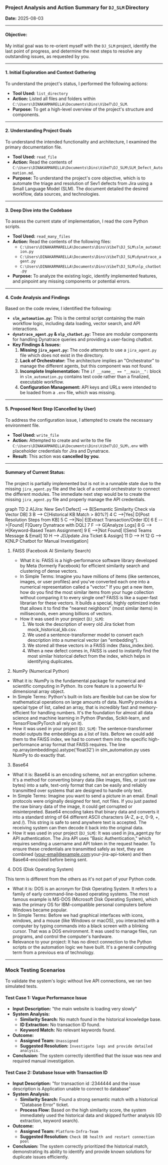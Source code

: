 ### Project Analysis and Action Summary for `DJ_SLM` Directory

**Date:** 2025-08-03

---

#### Objective:

My initial goal was to re-orient myself with the `DJ_SLM` project, identify the last point of progress, and determine the next steps to resolve any outstanding issues, as requested by you.

---

#### 1. Initial Exploration and Context Gathering

To understand the project's status, I performed the following actions:

*   **Tool Used:** `list_directory`
*   **Action:** Listed all files and folders within `C:\Users\DINAKARMARELLA\Documents\Dins\VibeT\DJ_SLM`.
*   **Purpose:** To get a high-level overview of the project's structure and components.

---

#### 2. Understanding Project Goals

To understand the intended functionality and architecture, I examined the primary documentation file.

*   **Tool Used:** `read_file`
*   **Action:** Read the contents of `C:\Users\DINAKARMARELLA\Documents\Dins\VibeT\DJ_SLM\SLM_Defect_Automation.md`.
*   **Purpose:** To understand the project's core objective, which is to automate the triage and resolution of Sev1 defects from Jira using a Small Language Model (SLM). The document detailed the desired workflow, data sources, and technologies.

---

#### 3. Deep Dive into the Codebase

To assess the current state of implementation, I read the core Python scripts.

*   **Tool Used:** `read_many_files`
*   **Action:** Read the contents of the following files:
    *   `C:\Users\DINAKARMARELLA\Documents\Dins\VibeT\DJ_SLM\slm_automation.py`
    *   `C:\Users\DINAKARMARELLA\Documents\Dins\VibeT\DJ_SLM\dynatrace_agent.py`
    *   `C:\Users\DINAKARMARELLA\Documents\Dins\VibeT\DJ_SLM\nlp_chatbot.py`
*   **Purpose:** To analyze the existing logic, identify implemented features, and pinpoint any missing components or potential errors.

---

#### 4. Code Analysis and Findings

Based on the code review, I identified the following:

*   **`slm_automation.py`:** This is the central script containing the main workflow logic, including data loading, vector search, and API interactions.
*   **`dynatrace_agent.py` & `nlp_chatbot.py`:** These are modular components for handling Dynatrace queries and providing a user-facing chatbot.
*   **Key Findings & Issues:**
    1.  **Missing `jira_agent.py`:** The code attempts to use a `jira_agent.py` file which does not exist in the directory.
    2.  **Lack of Orchestrator:** The architecture implies an "Orchestrator" to manage the different agents, but this component was not found.
    3.  **Incomplete Implementation:** The `if __name__ == "__main__":` block in `slm_automation.py` contains test code rather than a finalized, executable workflow.
    4.  **Configuration Management:** API keys and URLs were intended to be loaded from a `.env` file, which was missing.

---

#### 5. Proposed Next Step (Cancelled by User)

To address the configuration issue, I attempted to create the necessary environment file.

*   **Tool Used:** `write_file`
*   **Action:** Attempted to create and write to the file `C:\Users\DINAKARMARELLA\Documents\Dins\VibeT\DJ_SLM\.env` with placeholder credentials for Jira and Dynatrace.
*   **Result:** This action was **cancelled by you**.

---

#### Summary of Current Status:

The project is partially implemented but is not in a runnable state due to the missing `jira_agent.py` file and the lack of a central orchestrator to connect the different modules. The immediate next step would be to create the missing `jira_agent.py` file and properly manage the API credentials.


graph TD
    2     A[Jira: New Sev1 Defect] --> B[Semantic Similarity Check via Vector DB]
    3     B --> C[Historical KB Match > 80%?]
    4     C -->|Yes| D[Post Resolution Steps from KB]
    5     C -->|No| E[Extract Transaction/Order ID]
    6     E -->|Found| F[Query Dynatrace with DQL]
    7     F --> G[Analyze Logs]
    8     G --> H[Keyword-Based Team Assignment]
    9     E -->|Not Found| I[Send Teams Message & Email]
   10     H --> J[Update Jira Ticket & Assign]
   11     D --> H
   12     G --> K[NLP Chatbot for Manual Investigation]


1. FAISS (Facebook AI Similarity Search)

   * What it is: FAISS is a high-performance software library developed by Meta (formerly Facebook) for efficient similarity search and clustering
     of dense vectors.
   * In Simple Terms: Imagine you have millions of items (like sentences, images, or user profiles) and you've converted each one into a numerical
     representation called a "vector." If you get a new item, how do you find the most similar items from your huge collection without comparing it
     to every single one? FAISS is like a super-fast librarian for these vectors. It builds a special, highly optimized index that allows it to find
      the "nearest neighbors" (most similar items) in milliseconds, even among billions of vectors.
   * How it was used in your project (`DJ_SLM`):
       1. We took the description of every old Jira ticket from mock_historical_kb.csv.
       2. We used a sentence-transformer model to convert each description into a numerical vector (an "embedding").
       3. We stored all these vectors in a FAISS index (faiss_index.bin).
       4. When a new defect comes in, FAISS is used to instantly find the most similar historical defect from the index, which helps in identifying
           duplicates.

  2. NumPy (Numerical Python)

   * What it is: NumPy is the fundamental package for numerical and scientific computing in Python. Its core feature is a powerful N-dimensional
     array object.
   * In Simple Terms: Python's built-in lists are flexible but can be slow for mathematical operations on large amounts of data. NumPy provides a
     special type of list, called an array, that is incredibly fast and memory-efficient for handling numbers. It's the foundation for almost all
     data science and machine learning in Python (Pandas, Scikit-learn, and TensorFlow/PyTorch all rely on it).
   * How it was used in your project (`DJ_SLM`): The sentence-transformer model outputs the embeddings as a list of lists. Before we could add
     them to the FAISS index, we had to convert them into the specific high-performance array format that FAISS requires. The line
     np.array(embeddings).astype('float32') in slm_automation.py uses NumPy to do exactly that.

  3. Base64

   * What it is: Base64 is an encoding scheme, not an encryption scheme. It's a method for converting binary data (like images, files, or just raw
      bytes) into a safe, text-only format that can be easily and reliably transmitted over systems that are designed to handle only text.
   * In Simple Terms: Imagine you want to send a picture in an email. Email protocols were originally designed for text, not files. If you just
     pasted the raw binary data of the image, it could get corrupted or misinterpreted. Base64 encoding takes that binary data and converts it
     into a standard string of 64 different ASCII characters (A-Z, a-z, 0-9, +, and /). This string is safe to send anywhere text is accepted. The
      receiving system can then decode it back into the original data.
   * How it was used in your project (`DJ_SLM`): It was used in jira_agent.py for API authentication. The Jira API uses "Basic Authentication,"
     which requires sending a username and API token in the request header. To ensure these credentials are transmitted safely as text, they are
     combined (your-email@example.com:your-jira-api-token) and then Base64-encoded before being sent.

  4. DOS (Disk Operating System)

  This term is different from the others as it's not part of your Python code.

   * What it is: DOS is an acronym for Disk Operating System. It refers to a family of early command-line-based operating systems. The most famous
      example is MS-DOS (Microsoft Disk Operating System), which was the primary OS for IBM-compatible personal computers before Windows became
     popular.
   * In Simple Terms: Before we had graphical interfaces with icons, windows, and a mouse (like Windows or macOS), you interacted with a computer
     by typing commands into a black screen with a blinking cursor. That was a DOS environment. It was used to manage files, run programs, and
     control the computer's hardware.
   * Relevance to your project: It has no direct connection to the Python scripts or the automation logic we have built. It's a general computing
     term from a previous era of technology.

---

### Mock Testing Scenarios

To validate the system's logic without live API connections, we ran two simulated tests.

#### Test Case 1: Vague Performance Issue

*   **Input Description:** "the main website is loading very slowly"
*   **System Analysis:**
    *   **Similarity Search:** No match found in the historical knowledge base.
    *   **ID Extraction:** No transaction ID found.
    *   **Keyword Match:** No relevant keywords found.
*   **Outcome:**
    *   **Assigned Team:** `Unassigned`
    *   **Suggested Resolution:** `Investigate logs and provide detailed analysis.`
*   **Conclusion:** The system correctly identified that the issue was new and required manual investigation.

#### Test Case 2: Database Issue with Transaction ID

*   **Input Description:** "for transaction id :2344444 and the issue description is Application unable to connect to database"
*   **System Analysis:**
    *   **Similarity Search:** Found a strong semantic match with a historical "Database Error" ticket.
    *   **Process Flow:** Based on the high similarity score, the system immediately used the historical data and skipped further analysis (ID extraction, keyword search).
*   **Outcome:**
    *   **Assigned Team:** `Platform-Infra-Team`
    *   **Suggested Resolution:** `Check DB health and restart connection pool`
*   **Conclusion:** The system correctly prioritized the historical match, demonstrating its ability to identify and provide known solutions for duplicate issues efficiently.